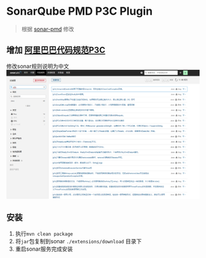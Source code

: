 # SonarQube PMD P3C Plugin

> 根据 [sonar-pmd](https://github.com/jensgerdes/sonar-pmd) 修改

## 增加 [阿里巴巴代码规范P3C](https://github.com/alibaba/p3c)
 修改sonar规则说明为中文
 ![](docs/p3c.png)
## 安装

1. 执行`mvn clean package` 
2. 将`jar`包复制到sonar `./extensions/download` 目录下
3. 重启sonar服务完成安装



